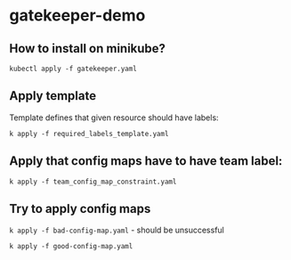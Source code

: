 # gatekeeper-demo


## How to install on minikube?

`kubectl apply -f gatekeeper.yaml`

## Apply template

Template defines that given resource should have labels:

`k apply -f required_labels_template.yaml`

## Apply that config maps have to have team label:

`k apply -f team_config_map_constraint.yaml`

## Try to apply config maps

`k apply -f bad-config-map.yaml` - should be unsuccessful

`k apply -f good-config-map.yaml`